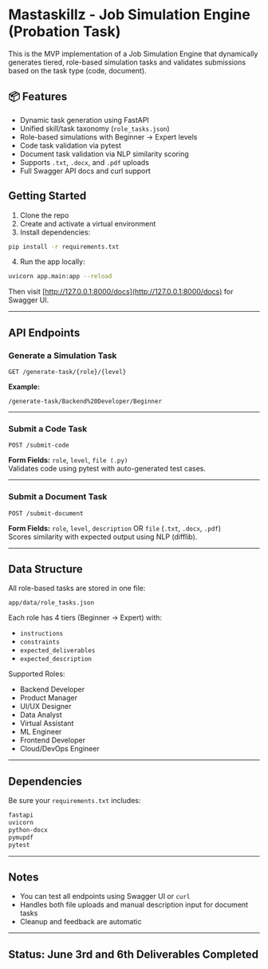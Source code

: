 # Mastaskillz - Job Simulation Engine (Probation Task)

This is the MVP implementation of a Job Simulation Engine that dynamically generates tiered, role-based simulation tasks and validates submissions based on the task type (code, document).

## 📦 Features

- Dynamic task generation using FastAPI
- Unified skill/task taxonomy (`role_tasks.json`)
- Role-based simulations with Beginner → Expert levels
- Code task validation via pytest
- Document task validation via NLP similarity scoring
- Supports `.txt`, `.docx`, and `.pdf` uploads
- Full Swagger API docs and curl support

## Getting Started

1. Clone the repo
2. Create and activate a virtual environment
3. Install dependencies:

```bash
pip install -r requirements.txt
```

4. Run the app locally:

```bash
uvicorn app.main:app --reload
```

Then visit [http://127.0.0.1:8000/docs](http://127.0.0.1:8000/docs) for Swagger UI.

---

## API Endpoints

### Generate a Simulation Task

```
GET /generate-task/{role}/{level}
```

**Example:**

```
/generate-task/Backend%20Developer/Beginner
```

---

### Submit a Code Task

```
POST /submit-code
```

**Form Fields:** `role`, `level`, `file (.py)`  
Validates code using pytest with auto-generated test cases.

---

### Submit a Document Task

```
POST /submit-document
```

**Form Fields:** `role`, `level`, `description` OR `file` (`.txt`, `.docx`, `.pdf`)  
Scores similarity with expected output using NLP (difflib).

---

## Data Structure

All role-based tasks are stored in one file:

```
app/data/role_tasks.json
```

Each role has 4 tiers (Beginner → Expert) with:

- `instructions`
- `constraints`
- `expected_deliverables`
- `expected_description`

Supported Roles:

- Backend Developer
- Product Manager
- UI/UX Designer
- Data Analyst
- Virtual Assistant
- ML Engineer
- Frontend Developer
- Cloud/DevOps Engineer

---

## Dependencies

Be sure your `requirements.txt` includes:

```txt
fastapi
uvicorn
python-docx
pymupdf
pytest
```

---

## Notes

- You can test all endpoints using Swagger UI or `curl`
- Handles both file uploads and manual description input for document tasks
- Cleanup and feedback are automatic

---

## Status: June 3rd and 6th Deliverables Completed
